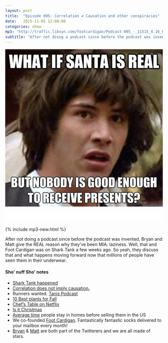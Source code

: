 ```yaml
---
layout: post
title:  "Episode 005: Correlation ≠ Causation and other conspiracies"
date:   2015-11-05 12:00:00
categories: show
mp3: "http://traffic.libsyn.com/footcardigan/Podcast-005_-_11515_4.16_PM.mp3"
subtitle: "After not doing a podcast since before the podcast was invented, Bryan and Matt give the REAL reason why they’ve been MIA: laziness. Well, that and Foot Cardigan was on Shark Tank a few weeks ago. So yeah, they discuss that and what happens moving forward now that millions of people have seen them in their underwear."
---
```

![gif](/images/podcast-005.jpg)

<iframe style="border: none" src="//html5-player.libsyn.com/embed/episode/id/3926599/height/30/width/640/theme/standard-mini/direction/no/autoplay/no/autonext/no/thumbnail/no/preload/no/no_addthis/no/" height="30" width="100%" scrolling="no"  allowfullscreen webkitallowfullscreen mozallowfullscreen oallowfullscreen msallowfullscreen></iframe>

{% include mp3-new.html %}

After not doing a podcast since before the podcast was invented, Bryan and Matt give the REAL reason why they’ve been MIA: laziness. Well, that and Foot Cardigan was on Shark Tank a few weeks ago. So yeah, they discuss that and what happens moving forward now that millions of people have seen them in their underwear.

#### Sho' nuff Sho' notes
* [Shark Tank happened](http://abc.go.com/shows/shark-tank/episode-guide/season-07/03-week-3-guest-shark-troy-carter-foot-cardigan-two-guys-bow-ties-valpark-nerdwax)
* [Correlation does not imply causation.](https://en.wikipedia.org/wiki/Correlation_does_not_imply_causation)
* Runners wanted. [Tanis Podcast](http://www.tanispodcast.com)
* [10 Best plants for Fall](http://www.southernliving.com/home-garden/gardens/fall-plant-gardening-tips)
* [Chef’s Table on Netflix](https://www.youtube.com/watch?v=qKqj85oo2wI)
* [Is it Christmas](https://isitchristmas.com)
* [Average time](http://www.creditsesame.com/blog/how-long-are-americans-staying-in-their-homes) people stay in homes before selling them in the US
* We co-founded [Foot Cardigan](http://www.footcardigan.com/). Fantastically fantastic socks delivered to your mailbox every month!
* [Bryan](https://twitter.com/bryandeluca) & [Matt](https://twitter.com/yankeyhotel) are both part of the Twitterers and we are all made of stars.
